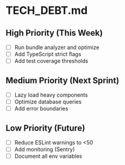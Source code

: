 # TECH_DEBT.md

## High Priority (This Week)
- [ ] Run bundle analyzer and optimize
- [ ] Add TypeScript strict flags
- [ ] Add test coverage thresholds

## Medium Priority (Next Sprint)  
- [ ] Lazy load heavy components
- [ ] Optimize database queries
- [ ] Add error boundaries

## Low Priority (Future)
- [ ] Reduce ESLint warnings to <50
- [ ] Add monitoring (Sentry)
- [ ] Document all env variables
